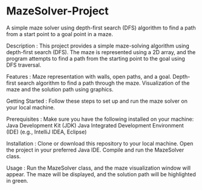 # MazeSolver-Project
A simple maze solver using depth-first search (DFS) algorithm to find a path from a start point to a goal point in a maze.

Description : 
This project provides a simple maze-solving algorithm using depth-first search (DFS). The maze is represented using a 2D array, and the program attempts to find a path from the starting point to the goal using DFS traversal.

Features : 
Maze representation with walls, open paths, and a goal.
Depth-first search algorithm to find a path through the maze.
Visualization of the maze and the solution path using graphics.

Getting Started : 
Follow these steps to set up and run the maze solver on your local machine.

Prerequisites : 
Make sure you have the following installed on your machine:
Java Development Kit (JDK)
Java Integrated Development Environment (IDE) (e.g., IntelliJ IDEA, Eclipse)

Installation : 
Clone or download this repository to your local machine.
Open the project in your preferred Java IDE.
Compile and run the MazeSolver class.

Usage : 
Run the MazeSolver class, and the maze visualization window will appear.
The maze will be displayed, and the solution path will be highlighted in green.
